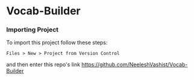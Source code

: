 # Vocab-Builder

### Importing Project
To import this project follow these steps:
```
Files > New > Project from Version Control
```
and then enter this repo's link
https://github.com/NeeleshVashist/Vocab-Builder
